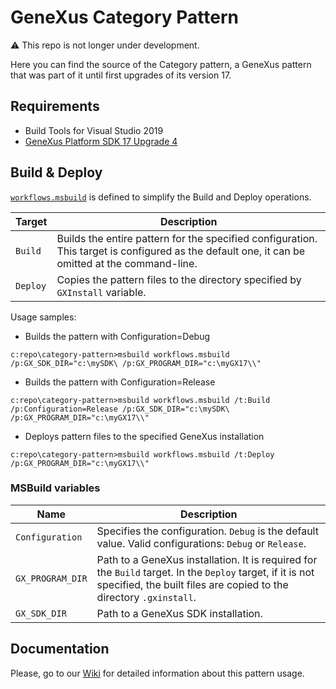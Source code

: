# GeneXus Category Pattern
⚠️ This repo is not longer under development.

Here you can find the source of the Category pattern, a GeneXus pattern that was part of it until first upgrades of its version 17.

## Requirements
- Build Tools for Visual Studio 2019
- [GeneXus Platform SDK 17 Upgrade 4](https://www.genexus.com/en/developers/downloadcenter?data=5924)

## Build & Deploy
[`workflows.msbuild`](workflows.msbuild) is defined to simplify the Build and Deploy operations.

| Target | Description |
| --- | --- |
| `Build` | Builds the entire pattern for the specified configuration. This target is configured as the default one, it can be omitted at the command-line. |
| `Deploy` | Copies the pattern files to the directory specified by `GXInstall` variable. |

Usage samples:
- Builds the pattern with Configuration=Debug

`c:repo\category-pattern>msbuild workflows.msbuild /p:GX_SDK_DIR="c:\mySDK\ /p:GX_PROGRAM_DIR="c:\myGX17\\"`

- Builds the pattern with Configuration=Release

`c:repo\category-pattern>msbuild workflows.msbuild /t:Build /p:Configuration=Release /p:GX_SDK_DIR="c:\mySDK\ /p:GX_PROGRAM_DIR="c:\myGX17\\"`

- Deploys pattern files to the specified GeneXus installation

`c:repo\category-pattern>msbuild workflows.msbuild /t:Deploy  /p:GX_PROGRAM_DIR="c:\myGX17\\"`

### MSBuild variables

| Name | Description |
| --- | --- |
| `Configuration` | Specifies the configuration. `Debug` is the default value. Valid configurations: `Debug` or `Release`. |
| `GX_PROGRAM_DIR` | Path to a GeneXus installation. It is required for the `Build` target. In the `Deploy` target, if it is not specified, the built files are copied to the directory `.gxinstall`. |
| `GX_SDK_DIR` | Path to a GeneXus SDK installation. |

## Documentation
Please, go to our [Wiki](https://wiki.genexus.com/commwiki/servlet/wiki?5752,Category%20Pattern) for detailed information about this pattern usage.

